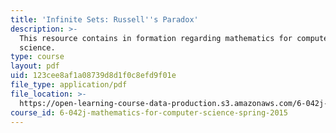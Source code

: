 ```yaml
---
title: 'Infinite Sets: Russell''s Paradox'
description: >-
  This resource contains in formation regarding mathematics for computer
  science.
type: course
layout: pdf
uid: 123cee8af1a08739d8d1f0c8efd9f01e
file_type: application/pdf
file_location: >-
  https://open-learning-course-data-production.s3.amazonaws.com/6-042j-mathematics-for-computer-science-spring-2015/123cee8af1a08739d8d1f0c8efd9f01e_MIT6_042JS16_RussellsParad.pdf
course_id: 6-042j-mathematics-for-computer-science-spring-2015
---
```

